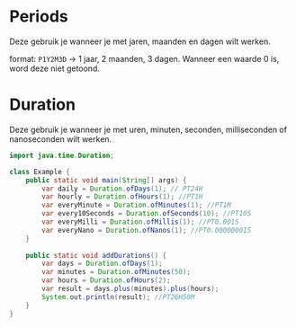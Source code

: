 # Periods

Deze gebruik je wanneer je met jaren, maanden en dagen wilt werken.

format: `P1Y2M3D` -> 1 jaar, 2 maanden, 3 dagen.
Wanneer een waarde 0 is, word deze niet getoond.

# Duration

Deze gebruik je wanneer je met uren, minuten, seconden, milliseconden of nanoseconden wilt werken.

```java
import java.time.Duration;

class Example {
    public static void main(String[] args) {
        var daily = Duration.ofDays(1); // PT24H
        var hourly = Duration.ofHours(1); //PT1H
        var everyMinute = Duration.ofMinutes(1); //PT1M
        var every10Seconds = Duration.ofSeconds(10); //PT10S
        var everyMilli = Duration.ofMillis(1); //PT0.001S
        var everyNano = Duration.ofNanos(1); //PT0.00000001S
    }
    
    public static void addDurations() {
        var days = Duration.ofDays(1);
        var minutes = Duration.ofMinutes(50);
        var hours = Duration.ofHours(2);
        var result = days.plus(minutes).plus(hours);
        System.out.println(result); //PT26H50M
    }
}
```
